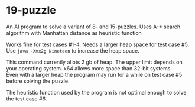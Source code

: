 # 19-puzzle
An AI program to solve a variant of 8- and 15-puzzles. Uses A-* search algorithm with Manhattan distance as heuristic function

Works fine for test cases #1-4.
Needs a larger heap space for test case #5. Use 
```java -Xmx2g Nineteen``` 
to increase the heap space. 

This command currently allots 2 gb of heap. The upper limit depends on your operating system. x64 allows more space than 32-bit systems.   
Even with a larger heap the program may run for a while on test case #5 before solving the puzzle. 

The heuristic function used by the program is not optimal enough to solve the test case #6.
